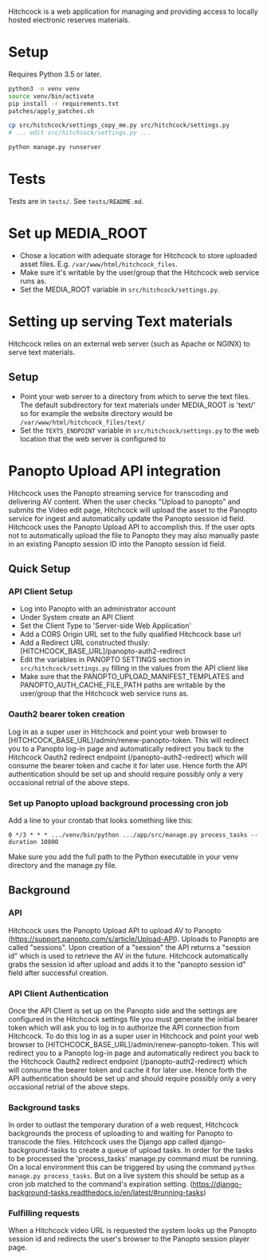 Hitchcock is a web application for managing and providing access to locally hosted electronic reserves materials.

# Setup
Requires Python 3.5 or later.

``` bash
python3 -m venv venv
source venv/bin/activate
pip install -r requirements.txt
patches/apply_patches.sh

cp src/hitchcock/settings_copy_me.py src/hitchcock/settings.py
# ... edit src/hitchcock/settings.py ...

python manage.py runserver
```

# Tests
Tests are in `tests/`. See `tests/README.md`.

# Set up MEDIA_ROOT
- Chose a location with adequate storage for Hitchcock to store uploaded asset files. E.g. `/var/www/html/hitchcock_files`.
- Make sure it's writable by the user/group that the Hitchcock web service runs as.
- Set the MEDIA_ROOT variable in `src/hitchcock/settings.py`.

# Setting up serving Text materials
Hitchcock relies on an external web server (such as Apache or NGINX) to serve text materials.

## Setup
- Point your web server to a directory from which to serve the text files. The default subdirectory for text materials under MEDIA_ROOT is 'text/' so for example the website directory would be `/var/www/html/hitchcock_files/text/`
- Set the `TEXTS_ENDPOINT` variable in `src/hitchcock/settings.py` to the web location that the web server is configured to

# Panopto Upload API integration

Hitchcock uses the Panopto streaming service for transcoding and delivering AV content. When the user checks "Upload to panopto" and submits the Video edit page, Hitchcock will upload the asset to the Panopto service for ingest and automatically update the Panopto session id field. Hitchcock uses the Panopto Upload API to accomplish this. If the user opts not to automatically upload the file to Panopto they may also manually paste in an existing Panopto session ID into the Panopto session id field.

## Quick Setup

### API Client Setup
- Log into Panopto with an administrator account
- Under System create an API Client
- Set the Client Type to 'Server-side Web Application'
- Add a CORS Origin URL set to the fully qualified Hitchcock base url
- Add a Redirect URL constructed thusly: [HITCHCOCK_BASE_URL]/panopto-auth2-redirect
- Edit the variables in PANOPTO SETTINGS section in `src/hitchcock/settings.py` filling in the values from the API client like
- Make sure that the PANOPTO_UPLOAD_MANIFEST_TEMPLATES and PANOPTO_AUTH_CACHE_FILE_PATH paths are writable by the user/group that the Hitchcock web service runs as.

### Oauth2 bearer token creation
Log in as a super user in Hitchcock and point your web browser to [HITCHCOCK_BASE_URL]/admin/renew-panopto-token. This will redirect you to a Panopto log-in page and automatically redirect you back to the Hitchcock Oauth2 redirect endpoint (/panopto-auth2-redirect) which will consume the bearer token and cache it for later use.
Hence forth the API authentication should be set up and should require possibly only a very occasional retrial of the above steps.

### Set up Panopto upload background processing cron job
Add a line to your crontab that looks something like this:

```
0 */3 * * * .../venv/bin/python .../app/src/manage.py process_tasks --duration 10800
```

Make sure you add the full path to the Python executable in your venv directory and the manage.py file.

## Background
### API
Hitchcock uses the Panopto Upload API to upload AV to Panopto (https://support.panopto.com/s/article/Upload-API). Uploads to Panopto are called "sessions". Upon creation of a "session" the API returns a "session id" which is used to retrieve the AV in the future. Hitchcock automatically grabs the session id after upload and adds it to the "panopto session id" field after successful creation.

### API Client Authentication
Once the API Client is set up on the Panopto side and the settings are configured in the Hitchcock settings file you must generate the initial bearer token which will ask you to log in to authorize the API connection from Hitchcock.
To do this log in as a super user in Hitchcock and point your web browser to [HITCHCOCK_BASE_URL]/admin/renew-panopto-token. This will redirect you to a Panopto log-in page and automatically redirect you back to the Hitchcock Oauth2 redirect endpoint (/panopto-auth2-redirect) which will consume the bearer token and cache it for later use.
Hence forth the API authentication should be set up and should require possibly only a very occasional retrial of the above steps.

### Background tasks
In order to outlast the temporary duration of a web request, Hitchcock backgrounds the process of uploading to and waiting for Panopto to transcode the files. Hitchcock uses the Django app called django-background-tasks to create a queue of upload tasks. In order for the tasks to be processed the 'process_tasks' manage.py command must be running. On a local environment this can be triggered by using the command `python manage.py process_tasks`. But on a live system this should be setup as a cron job matched to the command's expiration setting. (https://django-background-tasks.readthedocs.io/en/latest/#running-tasks)

### Fulfilling requests
When a Hitchcock video URL is requested the system looks up the Panopto session id and redirects the user's browser to the Panopto session player page.
